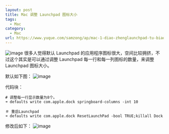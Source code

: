```yaml
---
layout: post
title: Mac 调整 Launchpad 图标大小
tags:
  - Mac
category:
  - Mac
url: https://www.yuque.com/samzong/ap/mac-1-diao-zhenglaunchpad-tu-biao-da-xiao
---
```


![image](assets/mac-1-diao-zhenglaunchpad-tu-biao-da-xiao)  很多人觉得默认 Launchpad 的应用程序图标很大，空间比较拥挤，不过这个其实是可以通过调整 Launchpad 每一行和每一列图标的数量，来调整 Launchpad 图标大小。

默认如下图：
![image](/Users/samzonglu/deploy/yuque/yuque-exporter/storage/果粉日记/assets/mac-1-diao-zhenglaunchpad-tu-biao-da-xiao/2016%2F04%2FQQ20160408-1.jpg)

代码块：

    # 调整每一行显示数量为8个。
    ➜ defaults write com.apple.dock springboard-columns -int 10
    
    ＃ 重启Launchpad
    ➜ defaults write com.apple.dock ResetLaunchPad -bool TRUE;killall Dock

修改后如下：
![image](assets/mac-1-diao-zhenglaunchpad-tu-biao-da-xiao/2016%2F04%2FQQ20160408-2.jpg)
